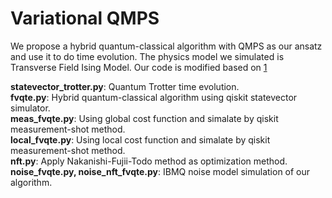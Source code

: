 Variational QMPS
===
We propose a hybrid quantum-classical algorithm with QMPS as our ansatz and use it to do time evolution. The physics model we simulated is Transverse Field Ising Model. Our code is modified based on [1]

**statevector_trotter.py**: Quantum Trotter time evolution.  
**fvqte.py**: Hybrid quantum-classical algorithm using qiskit statevector simulator.  
**meas_fvqte.py**: Using global cost function and simalate by qiskit measurement-shot method.  
**local_fvqte.py**: Using local cost function and simalate by qiskit measurement-shot method.  
**nft.py**: Apply Nakanishi-Fujii-Todo method as optimization method.  
**noise_fvqte.py, noise_nft_fvqte.py**: IBMQ noise model simulation of our algorithm.  

[1]: https://github.com/StefanoBarison/p-VQD  
